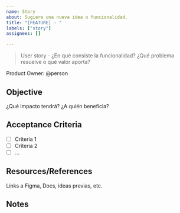 ```yaml
---
name: Story
about: Sugiere una nueva idea o funcionalidad.
title: "[FEATURE] - "
labels: ["story"]
assignees: []

---
```

> User story - ¿En qué consiste la funcionalidad? ¿Qué problema resuelve o qué valor aporta?

Product Owner: @person

## Objective

¿Qué impacto tendrá? ¿A quién beneficia?


## Acceptance Criteria

- [ ] Criteria 1
- [ ] Criteria 2
- [ ] ...

## Resources/References

Links a Figma, Docs, ideas previas, etc.

## Notes

